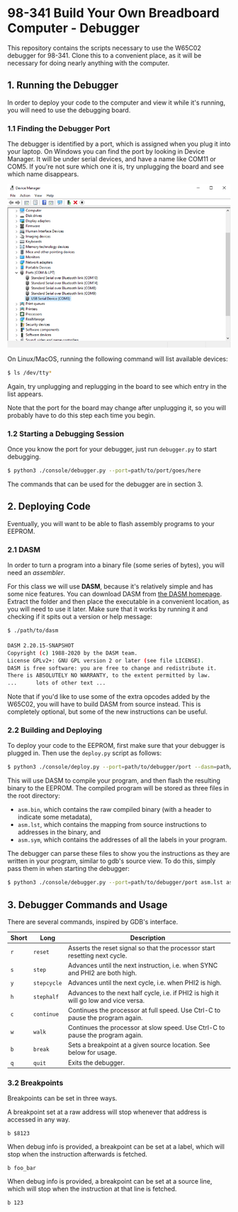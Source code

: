# 98-341 Build Your Own Breadboard Computer - Debugger

This repository contains the scripts necessary to use the W65C02 debugger for 98-341.
Clone this to a convenient place, as it will be necessary for doing nearly anything with the computer.

## 1. Running the Debugger

In order to deploy your code to the computer and view it while it's running,
you will need to use the debugging board.

### 1.1 Finding the Debugger Port

The debugger is identified by a port, which is assigned when you plug it into your laptop.
On Windows you can find the port by looking in Device Manager. It will be under serial devices,
and have a name like COM11 or COM5.
If you're not sure which one it is, try unplugging the board and see which name disappears.

![Screenshot of device manager](images/device_manager.png)

On Linux/MacOS, running the following command will list available devices:
```bash
$ ls /dev/tty*
```
Again, try unplugging and replugging in the board to see which entry in the list appears.

Note that the port for the board may change after unplugging it,
so you will probably have to do this step each time you begin.

### 1.2 Starting a Debugging Session

Once you know the port for your debugger, just run `debugger.py` to start debugging.

```bash
$ python3 ./console/debugger.py --port=path/to/port/goes/here
```

The commands that can be used for the debugger are in section 3.

## 2. Deploying Code

Eventually, you will want to be able to flash assembly programs to your EEPROM.

### 2.1 DASM

In order to turn a program into a binary file (some series of bytes),
you will need an _assembler_.

For this class we will use **DASM**, because it's relatively simple and has some nice features.
You can download DASM from [the DASM homepage](https://dasm-assembler.github.io).
Extract the folder and then place the executable in a convenient location,
as you will need to use it later.
Make sure that it works by running it and checking if it spits out a version or help message:

```bash
$ ./path/to/dasm

DASM 2.20.15-SNAPSHOT
Copyright (c) 1988-2020 by the DASM team.
License GPLv2+: GNU GPL version 2 or later (see file LICENSE).
DASM is free software: you are free to change and redistribute it.
There is ABSOLUTELY NO WARRANTY, to the extent permitted by law.
...      lots of other text ...
```

Note that if you'd like to use some of the extra opcodes added by the W65C02,
you will have to build DASM from source instead. This is completely optional,
but some of the new instructions can be useful.

### 2.2 Building and Deploying

To deploy your code to the EEPROM, first make sure that your debugger is plugged in.
Then use the `deploy.py` script as follows:

```bash
$ python3 ./console/deploy.py --port=path/to/debugger/port --dasm=path/to/dasm/executable path/to/code.S
```

This will use DASM to compile your program, and then flash the resulting binary to the EEPROM.
The compiled program will be stored as three files in the root directory:
- `asm.bin`, which contains the raw compiled binary (with a header to indicate some metadata),
- `asm.lst`, which contains the mapping from source instructions to addresses in the binary, and
- `asm.sym`, which contains the addresses of all the labels in your program.

The debugger can parse these files to show you the instructions as they are written in your program,
similar to gdb's source view. To do this, simply pass them in when starting the debugger:

```bash
$ python3 ./console/debugger.py --port=path/to/debugger/port asm.lst asm.sym
```

## 3. Debugger Commands and Usage

There are several commands, inspired by GDB's interface.

| Short | Long | Description |
| ----- | ---- | ----------- |
|  `r`  | `reset`     | Asserts the reset signal so that the processor start resetting next cycle. |
|  `s`  | `step`      | Advances until the next instruction, i.e. when SYNC and PHI2 are both high. |
|  `y`  | `stepcycle` | Advances until the next cycle, i.e. when PHI2 is high. |
|  `h`  | `stephalf`  | Advances to the next half cycle, i.e. if PHI2 is high it will go low and vice versa. |
|  `c`  | `continue`  | Continues the processor at full speed. Use Ctrl-C to pause the program again. |
|  `w`  | `walk`      | Continues the processor at slow speed. Use Ctrl-C to pause the program again. |
|  `b`  | `break`     | Sets a breakpoint at a given source location. See below for usage. |
|  `q`  | `quit`      | Exits the debugger. |

### 3.2 Breakpoints

Breakpoints can be set in three ways.

A breakpoint set at a raw address will stop whenever that address is accessed in any way.
```
b $8123
```

When debug info is provided, a breakpoint can be set at a label,
which will stop when the instruction afterwards is fetched.
```
b foo_bar
```

When debug info is provided, a breakpoint can be set at a source line,
which will stop when the instruction at that line is fetched.
```
b 123
```